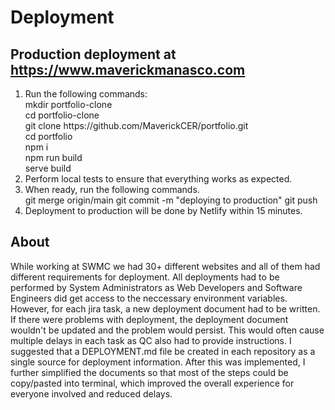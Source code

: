 # Deployment
## Production deployment at https://www.maverickmanasco.com
1. Run the following commands:  
mkdir portfolio-clone  
cd portfolio-clone  
git clone https<span>://</span>github.com/MaverickCER/portfolio.git  
cd portfolio  
npm i  
npm run build  
serve build    
2. Perform local tests to ensure that everything works as expected.
3. When ready, run the following commands.  
git merge origin/main
git commit -m "deploying to production"
git push
4. Deployment to production will be done by Netlify within 15 minutes.

## About
While working at SWMC we had 30+ different websites and all of them had different requirements for deployment. All deployments had to be performed by System Administrators as Web Developers and Software Engineers did get access to the neccessary environment variables. However, for each jira task, a new deployment document had to be written. If there were problems with deployment, the deployment document wouldn't be updated and the problem would persist. This would often cause multiple delays in each task as QC also had to provide instructions. I suggested that a DEPLOYMENT.md file be created in each repository as a single source for deployment information. After this was implemented, I further simplified the documents so that most of the steps could be copy/pasted into terminal, which improved the overall experience for everyone involved and reduced delays.